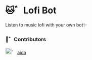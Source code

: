 # 🐱゛Lofi Bot
Listen to music lofi with your own bot✨

### 🥥゛Contributors

<img src="https://avatars.githubusercontent.com/t/5895781?s=280&v=4" alt="." width="20" height="20"/>゛ [aida](https://github.com/orgs/ItzNorii/teams/aida)
